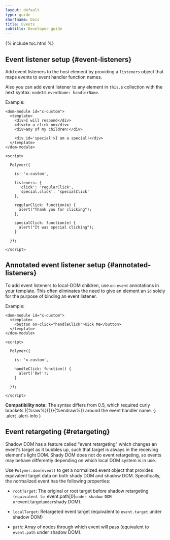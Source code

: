 ```yaml
---
layout: default
type: guide
shortname: Docs
title: Events
subtitle: Developer guide
---
```


{% include toc.html %}

## Event listener setup {#event-listeners}

Add event listeners to the host element by providing a 
`listeners` object that maps events to event handler function names.

Also you can add event listener to any element in `this.$` collection with the next syntax: 
`nodeId.eventName: handlerName`.

Example:

    <dom-module id="x-custom">
      <template>
        <div>I will respond</div>
        <div>to a click on</div>
        <div>any of my children!</div>
        
        <div id='special'>I am a special!</div>
      </template>
    </dom-module>

    <script>

      Polymer({

        is: 'x-custom',

        listeners: {
          'click': 'regularClick',
          'special.click': 'specialClick'
        },

        regularClick: function(e) {
          alert("Thank you for clicking");
        },
        
        specialClick: function(e) {
          alert("It was special clicking");
        }

      });

    </script>

## Annotated event listener setup {#annotated-listeners}

To add event listeners to local-DOM children, use
<code>on-<var>event</var></code>  annotations in your template. This often
eliminates the need to give an element an `id` solely for  the purpose of
binding an event listener.

Example:

    <dom-module id="x-custom">
      <template>
        <button on-click="handleClick">Kick Me</button>
      </template>
    </dom-module>

    <script>

      Polymer({

        is: 'x-custom',

        handleClick: function() {
          alert('Ow!');
        }

      });

    </script>

**Compatibility note:** The syntax differs from 0.5, which required curly brackets ({%raw%}{{}}{%endraw%})
around the event handler name.
{: .alert .alert-info }

## Event retargeting {#retargeting}

Shadow DOM has a feature called "event retargeting" which changes an event's
target as it bubbles up, such that target is always in the receiving element's
light DOM. Shady DOM does not do event retargeting, so events may behave differently
depending on which local DOM system is in use.

Use `Polymer.dom(event)` to get a normalized event object that provides
equivalent target data on both shady DOM and shadow DOM. Specifically, the
normalized event has the following properties:

*   `rootTarget`: The original or root target before shadow retargeting
    `(equivalent to `event.path[0]` under shadow DOM or `event.target` under
    `shady DOM).

*   `localTarget`: Retargeted event target (equivalent to `event.target` under
    shadow DOM)

*   `path`: Array of nodes through which event will pass 
    (equivalent to `event.path` under shadow DOM).



